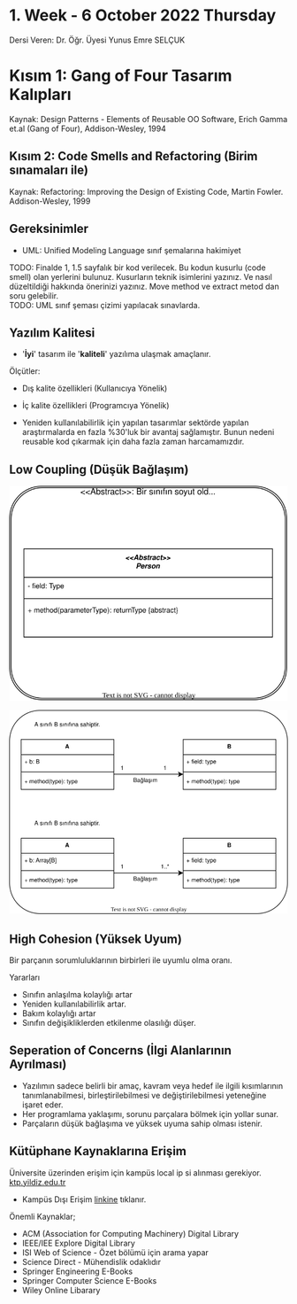 # 1. Week - 6 October 2022 Thursday

Dersi Veren: Dr. Öğr. Üyesi Yunus Emre SELÇUK

# Kısım 1: Gang of Four Tasarım Kalıpları
Kaynak: Design Patterns - Elements of Reusable OO Software, Erich Gamma et.al (Gang of Four), Addison-Wesley, 1994

## Kısım 2: Code Smells and Refactoring (Birim sınamaları ile)
Kaynak: Refactoring: Improving the Design of Existing Code, Martin Fowler. Addison-Wesley, 1999

## Gereksinimler
* UML: Unified Modeling Language sınıf şemalarına hakimiyet

TODO: Finalde 1, 1.5 sayfalık bir kod verilecek. Bu kodun kusurlu (code smell) olan yerlerini bulunuz. Kusurların teknik isimlerini yazınız. Ve nasıl düzeltildiği hakkında önerinizi yazınız. Move method ve extract metod dan soru gelebilir.  
TODO: UML sınıf şeması çizimi yapılacak sınavlarda.

## Yazılım Kalitesi

* '**İyi**' tasarım ile '**kaliteli**' yazılıma ulaşmak amaçlanır.

Ölçütler:
* Dış kalite özellikleri (Kullanıcıya Yönelik)
* İç kalite özellikleri (Programcıya Yönelik)

* Yeniden kullanılabilirlik için yapılan tasarımlar sektörde yapılan araştırmalarda en fazla %30'luk bir avantaj sağlamıştır. Bunun nedeni reusable kod çıkarmak için daha fazla zaman harcamamızdır.

## Low Coupling (Düşük Bağlaşım)

![](images/UMLStandards.drawio.svg)

![](images/UMLStandards1.drawio.svg)

## High Cohesion (Yüksek Uyum)

Bir parçanın sorumluluklarının birbirleri ile uyumlu olma oranı.

Yararları
* Sınıfın anlaşılma kolaylığı artar
* Yeniden kullanılabilirlik artar.
* Bakım kolaylığı artar
* Sınıfın değişikliklerden etkilenme olasılığı düşer.

## Seperation of Concerns (İlgi Alanlarının Ayrılması)


* Yazılımın sadece belirli bir amaç, kavram veya hedef ile ilgili kısımlarının tanımlanabilmesi, birleştirilebilmesi ve değiştirilebilmesi yeteneğine işaret eder.
* Her programlama yaklaşımı, sorunu parçalara bölmek için yollar sunar.
* Parçaların düşük bağlaşıma ve yüksek uyuma sahip olması istenir.


## Kütüphane Kaynaklarına Erişim
Üniversite üzerinden erişim için kampüs local ip si alınması gerekiyor.  
[ktp.yildiz.edu.tr](ktp.yildiz.edu.tr)
* Kampüs Dışı Erişim [linkine](https://ktp.yildiz.edu.tr/ktp/38/Uzaktan-Eri%C5%9Fim) tıklanır.

Önemli Kaynaklar;
* ACM (Association for Computing Machinery) Digital Library
* IEEE/IEE Explore Digital Library
* ISI Web of Science - Özet bölümü için arama yapar
* Science Direct - Mühendislik odaklıdır
* Springer Engineering E-Books
* Springer Computer Science E-Books
* Wiley Online Libarary
